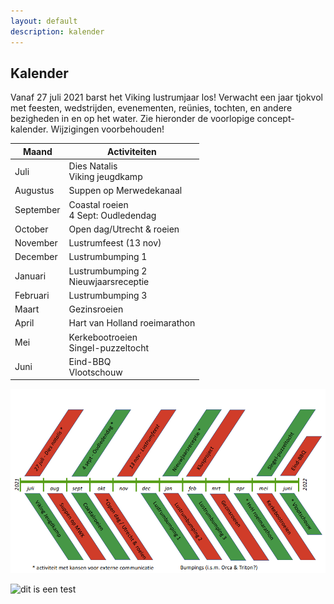 ```yaml
---
layout: default
description: kalender
---
```


## Kalender

Vanaf 27 juli 2021 barst het Viking lustrumjaar los! Verwacht een jaar tjokvol met feesten, wedstrijden, evenementen, reünies, tochten, en andere bezigheden in en op het water. Zie hieronder de voorlopige concept-kalender. Wijzigingen voorbehouden!

| Maand | Activiteiten |
| --------------- | --------------- | 
| Juli | Dies Natalis <br /> Viking jeugdkamp |
| Augustus | Suppen op Merwedekanaal | 
| September | Coastal roeien <br /> 4 Sept: Oudledendag |
| October | Open dag/Utrecht & roeien | 
| November | Lustrumfeest (13 nov) | 
| December | Lustrumbumping 1 | 
| Januari | Lustrumbumping 2 <br /> Nieuwjaarsreceptie |
| Februari | Lustrumbumping 3 |
| Maart | Gezinsroeien | 
| April | Hart van Holland roeimarathon | 
| Mei | Kerkebootroeien <br /> Singel-puzzeltocht |
| Juni | Eind-BBQ <br /> Vlootschouw | 

![plaatje kalender](concept-kalender-2.png)

![dit is een test](https://vikinglustrum.nl/kalender/concept-kalender.png)




